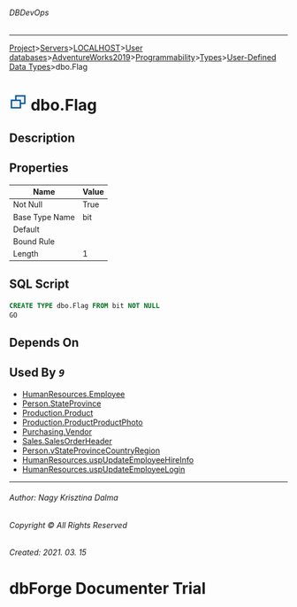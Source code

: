 ###### DBDevOps
___
[Project](../../../../../../../startpage.md)>[Servers](../../../../../../Servers.md)>[LOCALHOST](../../../../../LOCALHOST.md)>[User databases](../../../../UserDatabases.md)>[AdventureWorks2019](../../../AdventureWorks2019.md)>[Programmability](../../Programmability.md)>[Types](../Types.md)>[User-Defined Data Types](UserDefinedDataTypes.md)>dbo.Flag


# ![logo](../../../../../../../Images/usertype.svg) dbo.Flag

## <a name="#Description"></a>Description
> 
## <a name="#Properties"></a>Properties
|Name|Value|
|---|---|
|Not Null|True|
|Base Type Name|bit|
|Default||
|Bound Rule||
|Length|1|


## <a name="#SqlScript"></a>SQL Script
```SQL
CREATE TYPE dbo.Flag FROM bit NOT NULL
GO
```

## <a name="#DependsOn"></a>Depends On


## <a name="#UsedBy"></a>Used By _`9`_
- [HumanResources.Employee](../../../Tables/HumanResources.Employee.md)
- [Person.StateProvince](../../../Tables/Person.StateProvince.md)
- [Production.Product](../../../Tables/Production.Product.md)
- [Production.ProductProductPhoto](../../../Tables/Production.ProductProductPhoto.md)
- [Purchasing.Vendor](../../../Tables/Purchasing.Vendor.md)
- [Sales.SalesOrderHeader](../../../Tables/Sales.SalesOrderHeader.md)
- [Person.vStateProvinceCountryRegion](../../../Views/Person.vStateProvinceCountryRegion.md)
- [HumanResources.uspUpdateEmployeeHireInfo](../../Procedures/HumanResources.uspUpdateEmployeeHireInfo.md)
- [HumanResources.uspUpdateEmployeeLogin](../../Procedures/HumanResources.uspUpdateEmployeeLogin.md)


___
###### Author: Nagy Krisztina Dalma
###### Copyright © All Rights Reserved
###### Created: 2021. 03. 15

# dbForge Documenter Trial